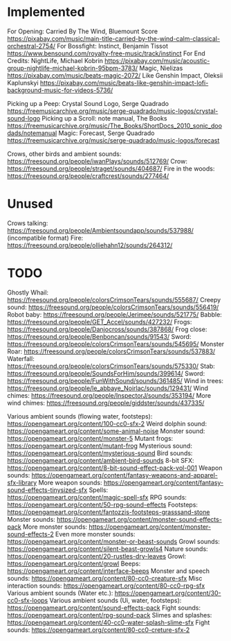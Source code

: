 
# Implemented

For Opening: Carried By The Wind, Bluemount Score https://pixabay.com/music/main-title-carried-by-the-wind-calm-classical-orchestral-2754/
For Bossfight: Instinct, Benjamin Tissot https://www.bensound.com/royalty-free-music/track/instinct
For End Credits: NightLife, Michael Kobrin https://pixabay.com/music/acoustic-group-nightlife-michael-kobrin-95bpm-3783/
		Magic, Nielizas https://pixabay.com/music/beats-magic-2072/
		Like Genshin Impact, Oleksii Kaplunskyi https://pixabay.com/music/beats-like-genshin-impact-lofi-background-music-for-videos-5736/

Picking up a Peep: Crystal Sound Logo, Serge Quadrado https://freemusicarchive.org/music/serge-quadrado/music-logos/crystal-sound-logo
Picking up a Scroll: note manual, The Books https://freemusicarchive.org/music/The_Books/ShortDocs_2010_sonic_doodads/notemanual
Magic: Forecast, Serge Quadrado https://freemusicarchive.org/music/serge-quadrado/music-logos/forecast

Crows, other birds and ambient sounds: https://freesound.org/people/iwanPlays/sounds/512769/
Crow: https://freesound.org/people/straget/sounds/404687/
Fire in the woods: https://freesound.org/people/craftcrest/sounds/277464/

# Unused

Crows talking: https://freesound.org/people/Ambientsoundapp/sounds/537988/
(incompatible format) Fire: https://freesound.org/people/olliehahn12/sounds/264312/

# TODO

Ghostly Whail: https://freesound.org/people/colorsCrimsonTears/sounds/555687/
Creepy sound: https://freesound.org/people/colorsCrimsonTears/sounds/556419/
Robot baby: https://freesound.org/people/Jerimee/sounds/521775/
Babble: https://freesound.org/people/GET_Accel/sounds/427232/
Frogs: https://freesound.org/people/Danjocross/sounds/387868/
Frog close: https://freesound.org/people/Benboncan/sounds/91543/
Sword: https://freesound.org/people/colorsCrimsonTears/sounds/545695/
Monster Roar: https://freesound.org/people/colorsCrimsonTears/sounds/537883/
Waterfall: https://freesound.org/people/colorsCrimsonTears/sounds/575330/
Stab: https://freesound.org/people/SoundsForHim/sounds/399614/
Sword: https://freesound.org/people/FunWithSound/sounds/361485/
Wind in trees: https://freesound.org/people/le_abbaye_Noirlac/sounds/129431/
Wind chimes: https://freesound.org/people/InspectorJ/sounds/353194/
More wind chimes: https://freesound.org/people/giddster/sounds/437335/



Various ambient sounds (flowing water, footsteps): https://opengameart.org/content/100-cc0-sfx-2
Weird dolphin sound: https://opengameart.org/content/some-animal-noise
Monster sound: https://opengameart.org/content/monster-5
Mutant frogs: https://opengameart.org/content/mutant-frog
Mysterious sound: https://opengameart.org/content/mysterious-sound
Bird sounds: https://opengameart.org/content/ambient-bird-sounds
8-bit SFX: https://opengameart.org/content/8-bit-sound-effect-pack-vol-001
Weapon sounds: https://opengameart.org/content/fantasy-weapons-and-apparel-sfx-library
More weapon sounds: https://opengameart.org/content/fantasy-sound-effects-tinysized-sfx
Spells: https://opengameart.org/content/magic-spell-sfx
RPG sounds: https://opengameart.org/content/50-rpg-sound-effects
Footsteps: https://opengameart.org/content/fantozzis-footsteps-grasssand-stone
Monster sounds: https://opengameart.org/content/monster-sound-effects-pack
More monster sounds: https://opengameart.org/content/monster-sound-effects-2
Even more monster sounds: https://opengameart.org/content/monster-or-beast-sounds
Growl sounds: https://opengameart.org/content/silent-beast-growls4
Nature sounds: https://opengameart.org/content/20-rustles-dry-leaves
Growl: https://opengameart.org/content/growl
Beeps: https://opengameart.org/content/interface-beeps
Monster and speech sounds: https://opengameart.org/content/80-cc0-creature-sfx
Misc interaction sounds: https://opengameart.org/content/80-cc0-rpg-sfx
Various ambient sounds (Water etc.): https://opengameart.org/content/30-cc0-sfx-loops
Various ambient sounds (Ui, water, footsteps): https://opengameart.org/content/sound-effects-pack
Fight sounds: https://opengameart.org/content/rpg-sound-pack
Slimes and splashes: https://opengameart.org/content/40-cc0-water-splash-slime-sfx
Fight sounds: https://opengameart.org/content/80-cc0-creture-sfx-2
